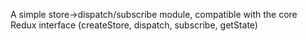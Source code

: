 A simple store->dispatch/subscribe module, compatible with the core Redux interface (createStore, dispatch, subscribe, getState)
